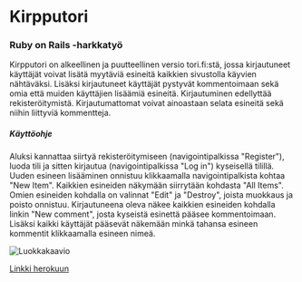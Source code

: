# Kirpputori


### Ruby on Rails -harkkatyö


Kirpputori on alkeellinen ja puutteellinen versio tori.fi:stä, jossa kirjautuneet käyttäjät voivat lisätä myytäviä esineitä kaikkien sivustolla käyvien nähtäväksi. Lisäksi kirjautuneet käyttäjät pystyvät kommentoimaan sekä omia että muiden käyttäjien lisäämiä esineitä. Kirjautuminen edellyttää rekisteröitymistä. Kirjautumattomat voivat ainoastaan selata esineitä sekä niihin liittyviä kommentteja.

##### Käyttöohje

Aluksi kannattaa siirtyä rekisteröitymiseen (navigointipalkissa "Register"), luoda tili ja sitten kirjautua (navigointipalkissa "Log in") kyseisellä tilillä. Uuden esineen lisääminen onnistuu klikkaamalla navigointipalkista kohtaa "New Item". Kaikkien esineiden näkymään siirrytään kohdasta "All Items". Omien esineiden kohdalla on valinnat "Edit" ja "Destroy", joista muokkaus ja poisto onnistuu. Kirjautuneena oleva näkee kaikkien esineiden kohdalla linkin "New comment", josta kyseistä esinettä pääsee kommentoimaan. Lisäksi kaikki käyttäjät pääsevät näkemään minkä tahansa esineen kommentit klikkaamalla esineen nimeä.

![Luokkakaavio](luokkakaavio.png)

[Linkki herokuun](https://fast-shelf-18517.herokuapp.com/)
